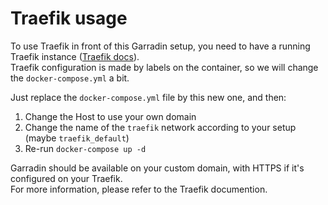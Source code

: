 # Traefik usage

To use Traefik in front of this Garradin setup, you need to have a running Traefik instance ([Traefik docs](https://doc.traefik.io/traefik/getting-started/quick-start/)).  
Traefik configuration is made by labels on the container, so we will change the `docker-compose.yml` a bit.

Just replace the `docker-compose.yml` file by this new one, and then:
  1. Change the Host to use your own domain
  2. Change the name of the `traefik` network according to your setup (maybe `traefik_default`)
  3. Re-run `docker-compose up -d`

Garradin should be available on your custom domain, with HTTPS if it's configured on your Traefik.  
For more information, please refer to the Traefik documention.
